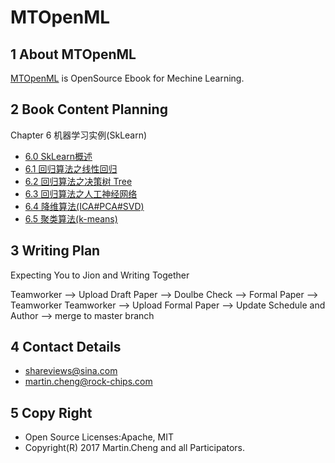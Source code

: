 # MTOpenML

## 1 About MTOpenML
[MTOpenML](https://github.com/MTMediaDev/MTOpenML) is OpenSource Ebook for  Mechine  Learning.

## 2 Book Content Planning

Chapter 6 机器学习实例(SkLearn)
* [6.0 SkLearn概述](book-open-ml-cn/6-ml-sklearn/60-ml-sklearn.md)
* [6.1 回归算法之线性回归](book-open-ml-cn/6-ml-sklearn/61-ml-linear-regression.md)
* [6.2 回归算法之决策树 Tree](book-open-ml-cn/6-ml-sklearn/62-ml-regression-decision-tree.md)
* [6.3 回归算法之人工神经网络](book-open-ml-cn/6-ml-sklearn/63-ml-regression-ann.md)
* [6.4 降维算法(ICA#PCA#SVD)](book-open-ml-cn/6-ml-sklearn/64-ml-dimension-reduced.md)
* [6.5 聚类算法(k-means)](book-open-ml-cn/6-ml-sklearn/65-ml-k-means.md)

## 3 Writing Plan
Expecting You to Jion and Writing Together

Teamworker --> Upload Draft Paper  --> Doulbe Check --> Formal Paper -->  Teamworker
Teamworker --> Upload Formal Paper --> Update Schedule and Author --> merge to master branch

## 4 Contact Details
* shareviews@sina.com
* martin.cheng@rock-chips.com

## 5 Copy Right
* Open Source Licenses:Apache, MIT
* Copyright(R) 2017 Martin.Cheng and all Participators.
